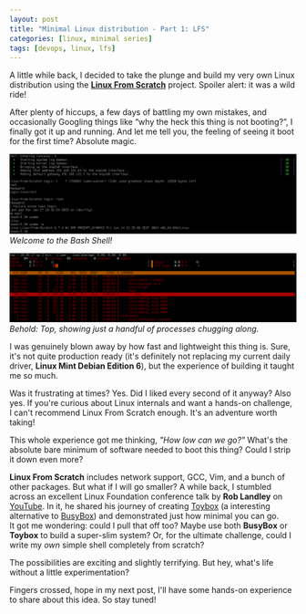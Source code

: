 ```yaml
---
layout: post
title: "Minimal Linux distribution - Part 1: LFS"
categories: [linux, minimal series]
tags: [devops, linux, lfs]
---
```


A little while back, I decided to take the plunge and build my very own Linux distribution using the **[Linux From Scratch](https://www.linuxfromscratch.org/)** project. Spoiler alert: it was a wild ride!  

After plenty of hiccups, a few days of battling my own mistakes, and occasionally Googling things like “why the heck this thing is not booting?”,
I finally got it up and running. And let me tell you, the feeling of seeing it boot for the first time? Absolute magic.  

![LFS terminal](/assets/linux/minimal/lfs1.png)  
*Welcome to the Bash Shell!*  

![LFS top](/assets/linux/minimal/lfs2.png)  
*Behold: Top, showing just a handful of processes chugging along.*  

I was genuinely blown away by how fast and lightweight this thing is. Sure, it's not quite production ready
(it's definitely not replacing my current daily driver, **Linux Mint Debian Edition 6**), but the experience of building it taught me so much.  

Was it frustrating at times? Yes. Did I liked every second of it anyway? Also yes. If you're curious about Linux internals and want a hands-on challenge, 
I can't recommend Linux From Scratch enough. It's an adventure worth taking!

This whole experience got me thinking, *"How low can we go?"* What's the absolute bare minimum of software needed to boot this thing? Could I strip it down even more?  

**Linux From Scratch** includes network support, GCC, Vim, and a bunch of other packages. But what if I will go smaller? A while back, 
I stumbled across an excellent Linux Foundation conference talk by **Rob Landley** on [YouTube](https://www.youtube.com/watch?v=Sk9TatW9ino). 
In it, he shared his journey of creating [Toybox](https://github.com/landley/toybox) (a interesting alternative to [BusyBox](https://busybox.net/)) and demonstrated just how minimal you can go.  
It got me wondering: could I pull that off too? Maybe use both **BusyBox** or **Toybox** to build a super-slim system? Or, for the ultimate challenge, could I write my *own* simple shell completely from scratch?

The possibilities are exciting and slightly terrifying. But hey, what's life without a little experimentation?

Fingers crossed, hope in my next post, I'll have some hands-on experience to share about this idea. So stay tuned!  
